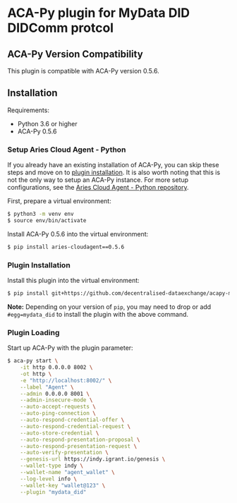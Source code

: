# ACA-Py plugin for MyData DID DIDComm protcol

## ACA-Py Version Compatibility

This plugin is compatible with ACA-Py version 0.5.6.

## Installation

Requirements:
- Python 3.6 or higher
- ACA-Py 0.5.6

### Setup Aries Cloud Agent - Python

If you already have an existing installation of ACA-Py, you can skip these steps
and move on to [plugin installation](#plugin-installation). It is also worth
noting that this is not the only way to setup an ACA-Py instance. For more setup
configurations, see the [Aries Cloud Agent - Python
repository](https://github.com/hyperledger/aries-cloudagent-python).

First, prepare a virtual environment:
```sh
$ python3 -m venv env
$ source env/bin/activate
```

Install ACA-Py 0.5.6 into the virtual environment:
```sh
$ pip install aries-cloudagent==0.5.6
```

### Plugin Installation

Install this plugin into the virtual environment:

```sh
$ pip install git+https://github.com/decentralised-dataexchange/acapy-mydata-did-protocol.git@master
```

**Note:** Depending on your version of `pip`, you may need to drop or add 
`#egg=mydata_did` to install the plugin with the above command.

### Plugin Loading
Start up ACA-Py with the plugin parameter:
```sh
$ aca-py start \
    -it http 0.0.0.0 8002 \
    -ot http \
    -e "http://localhost:8002/" \
    --label "Agent" \
    --admin 0.0.0.0 8001 \
    --admin-insecure-mode \
    --auto-accept-requests \
    --auto-ping-connection \
    --auto-respond-credential-offer \
    --auto-respond-credential-request \
    --auto-store-credential \
    --auto-respond-presentation-proposal \
    --auto-respond-presentation-request \
    --auto-verify-presentation \
    --genesis-url https://indy.igrant.io/genesis \
    --wallet-type indy \
    --wallet-name "agent_wallet" \
    --log-level info \
    --wallet-key "wallet@123" \
    --plugin "mydata_did"
```